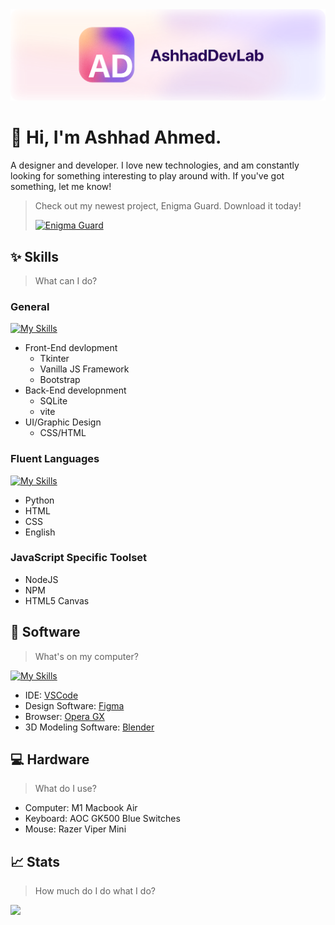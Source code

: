 <picture>
  <source media="(prefers-color-scheme: dark)" srcset="./adDevBannerDark.svg">
  <source media="(prefers-color-scheme: light)" srcset="./adDevBannerLight.svg">
  <img alt="AshhadDevLab Banner" src="./adDevBannerLight.svg">
</picture>

# 👋 Hi, I'm Ashhad Ahmed.
A designer and developer. I love new technologies, and am constantly looking for something interesting to play around with. If you've got something, let me know!

> Check out my newest project, Enigma Guard. Download it today!
> 
> <a title="Install Enigma Guard Encryption tool" href="https://github.com/AshhadDevLab/enigma-guard/releases/tag/v1.0.0-beta"><img src="https://github.com/AshhadDevLab/enigma-guard/blob/main/enigma-guard.png" height="64" alt="Enigma Guard" style="height: 64px;"></a>

## ✨ Skills

> What can I do?

### General

[![My Skills](https://skillicons.dev/icons?i=js,bootstrap,sqlite,vite)](https://skillicons.dev)

- Front-End devlopment
  - Tkinter
  - Vanilla JS Framework
  - Bootstrap
- Back-End developnment
  - SQLite
  - vite
- UI/Graphic Design
  - CSS/HTML

### Fluent Languages

[![My Skills](https://skillicons.dev/icons?i=python,html,css)](https://skillicons.dev)

- Python
- HTML
- CSS
- English

### JavaScript Specific Toolset

- NodeJS
- NPM
- HTML5 Canvas

## 👾 Software
> What's on my computer?

[![My Skills](https://skillicons.dev/icons?i=vscode,figma,blender)](https://skillicons.dev)

- IDE: [VSCode](https://code.visualstudio.com/)
- Design Software: [Figma](https://figma.com)
- Browser: [Opera GX](https://opera.com/gx)
- 3D Modeling Software: [Blender](https://blender.org)

## 💻 Hardware

> What do I use?

- Computer: M1 Macbook Air
- Keyboard: AOC GK500 Blue Switches
- Mouse: Razer Viper Mini

## 📈 Stats
> How much do I do what I do?

![](http://github-profile-summary-cards.vercel.app/api/cards/profile-details?username=AshhadDevLab&theme=github)
